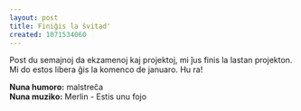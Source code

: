 ```yaml
---
layout: post
title: Finiĝis la ŝvitad'
created: 1071534060
---
```

Post du semajnoj da ekzamenoj kaj projektoj, mi ĵus finis la lastan projekton.  Mi do estos libera ĝis la komenco de januaro.  Hu ra!

**Nuna humoro:** malstreĉa  
**Nuna muziko:** Merlin - Estis unu fojo
